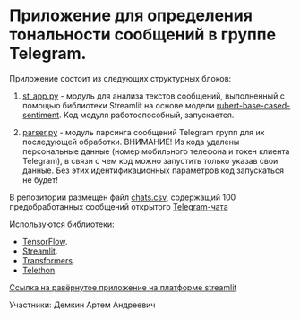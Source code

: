 # Приложение для определения тональности сообщений в группе Telegram.
Приложение состоит из следующих структурных блоков:

1) [st_app.py](https://github.com/ArtDemkin/ml_sentiment_analysis_tg/blob/main/st_app.py) - модуль для анализа текстов сообщений, выполненный с помощью библиотеки Streamlit на основе модели [rubert-base-cased-sentiment](https://huggingface.co/blanchefort/rubert-base-cased-sentiment). Код модуля работоспособный, запускается.

2) [parser.py](https://github.com/ArtDemkin/ml_sentiment_analysis_tg/blob/main/parser.py) - модуль парсинга сообщений Telegram групп для их последующей обработки. ВНИМАНИЕ! Из кода удалены персональные данные (номер мобильного телефона и токен клиента Telegram), в связи с чем код можно запустить только указав свои данные. Без этих идентификационных параметров код запускаться не будет!

В репозитории размещен файл [chats.csv](https://github.com/ArtDemkin/ml_sentiment_analysis_tg/blob/main/chats.csv), содержащий 100 предобработанных сообщений открытого [Telegram-чата](https://t.me/+KxlX36pb-3hjMjRi) 

Используются библиотеки:

- [TensorFlow](https://www.tensorflow.org/).
- [Streamlit](https://streamlit.io/).
- [Transformers](https://huggingface.co/docs/transformers/index).
- [Telethon](https://pypi.org/project/Telethon/).

[Ссылка на равёрнутое приложение на платформе streamlit](https://artdemkin-ml-sentiment-analysis-tg-st-app-b5njig.streamlit.app/)

Участники:
Демкин Артем Андреевич
